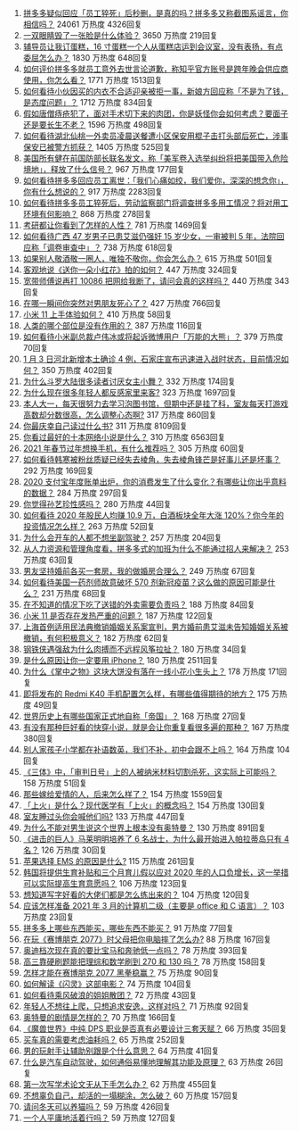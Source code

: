 1. [拼多多疑似回应「员工猝死」后秒删，是真的吗？拼多多又称截图系谣言，你相信吗？](https://www.zhihu.com/question/437783708) 24061 万热度 4326回复
1. [一双眼睛毁了一张脸是什么体验？](https://www.zhihu.com/question/317028980) 3650 万热度 219回复
1. [辅导员让我订蛋糕，16 寸蛋糕一个人从蛋糕店运到会议室，没有表扬，有点委屈怎么办？](https://www.zhihu.com/question/437240991) 1830 万热度 648回复
1. [如何评价拼多多就员工意外去世言论道歉，称知乎官方账号是跨年晚会供应商使用，你怎么看？](https://www.zhihu.com/question/437854182) 1771 万热度 1513回复
1. [如何看待小伙因买的内衣不合适迎亲被拒一事，新娘方回应称「不是为了钱，是态度问题」？](https://www.zhihu.com/question/437643484) 1712 万热度 834回复
1. [假如唐僧痔疮犯了，面对手术切下来的肉团，你是妖怪你会如何考虑？要面子还是要长生不老？](https://www.zhihu.com/question/436106641) 1596 万热度 498回复
1. [如何看待湖北仙桃一外卖员凌晨送餐遭小区保安用棍子击打头部后死亡，涉事保安已被警方抓获？](https://www.zhihu.com/question/437812677) 1405 万热度 525回复
1. [美国所有健在前国防部长联名发文，称「美军卷入选举纠纷将把美国带入危险境地」，释放了什么信号？](https://www.zhihu.com/question/437783136) 967 万热度 177回复
1. [如何看待拼多多回应员工离世：「我们心痛如绞，我们爱你，深深的想念你」，你有什么想说的？](https://www.zhihu.com/question/437831083) 917 万热度 2283回复
1. [如何看待拼多多员工猝死后，劳动监察部门将调查拼多多用工情况？将对用工环境有何影响？](https://www.zhihu.com/question/437841003) 868 万热度 278回复
1. [考研都让你看到了怎样的人性？](https://www.zhihu.com/question/348014746) 781 万热度 1469回复
1. [如何看待广西 47 岁男子已患艾滋仍强奸 15  岁少女，一审被判 5 年，法院回应称「调卷审查中」？](https://www.zhihu.com/question/437784030) 738 万热度 618回复
1. [如果别人敬酒敬一圈人，唯独不敬你，你会怎么办？](https://www.zhihu.com/question/437445215) 615 万热度 501回复
1. [客观地说《送你一朵小红花》拍的如何？](https://www.zhihu.com/question/437345368) 447 万热度 324回复
1. [宽带师傅说再打 10086 把网给我断了，请问会真的这样吗？](https://www.zhihu.com/question/429292915) 440 万热度 343回复
1. [在哪一瞬间你突然对男朋友死心了？](https://www.zhihu.com/question/313213582) 427 万热度 766回复
1. [小米 11 上手体验如何？](https://www.zhihu.com/question/436978219) 410 万热度 58回复
1. [人类的哪个部位是没有作用的？](https://www.zhihu.com/question/437084126) 387 万热度 116回复
1. [如何看待小米副总裁卢伟冰或将起诉微博用户「万能的大熊」？](https://www.zhihu.com/question/437819708) 379 万热度 70回复
1. [1 月 3 日河北新增本土确诊 4 例，石家庄宣布迅速进入战时状态​，目前情况如何？](https://www.zhihu.com/question/437770173) 350 万热度 402回复
1. [为什么斗罗大陆很多读者讨厌女主小舞？](https://www.zhihu.com/question/368555667) 332 万热度 174回复
1. [为什么现在很多年轻人都反感家里来客?](https://www.zhihu.com/question/337487629) 323 万热度 1697回复
1. [本人大一，每天很努力去学习泡图书馆，但期中还是挂了科，室友每天打游戏高数却分数很高，怎么调整心态啊?](https://www.zhihu.com/question/355894234) 317 万热度 860回复
1. [你最庆幸自己读过什么书?](https://www.zhihu.com/question/62306995) 311 万热度 8109回复
1. [你看过最好的十本网络小说是什么？](https://www.zhihu.com/question/35584877) 310 万热度 6563回复
1. [2021 年春节过年想换手机，有什么推荐吗？](https://www.zhihu.com/question/432813149) 305 万热度 60回复
1. [如何看待韩寒被粉丝质疑已经失去棱角，失去棱角锋芒是好事儿还是坏事？](https://www.zhihu.com/question/437591096) 292 万热度 169回复
1. [2020 支付宝年度账单出炉，你的消费发生了什么变化？有哪些让你出乎意料的数据？](https://www.zhihu.com/question/437784004) 284 万热度 297回复
1. [你觉得孙艺珍性感吗？](https://www.zhihu.com/question/422206232) 280 万热度 44回复
1. [如何看待 2020 年股民人均赚 10.9 万，白酒板块全年大涨 120%？你今年的投资情况怎么样？](https://www.zhihu.com/question/437320460) 263 万热度 52回复
1. [为什么会开车的人都不想坐副驾驶？](https://www.zhihu.com/question/436996182) 257 万热度 204回复
1. [从人力资源和管理角度看，拼多多式的加班为什么不能通过招人来解决？](https://www.zhihu.com/question/437797473) 253 万热度 63回复
1. [男友坚持婚前各买一套房，我的做婚房合理么？](https://www.zhihu.com/question/434178788) 249 万热度 67回复
1. [如何看待美国一药剂师故意破坏 570 剂新冠疫苗？这么做的原因可能是什么？](https://www.zhihu.com/question/437494631) 231 万热度 68回复
1. [在不知道的情况下吃了送错的外卖需要负责吗？](https://www.zhihu.com/question/437393315) 188 万热度 84回复
1. [小米 11 是否存在发热严重的问题？](https://www.zhihu.com/question/437521320) 187 万热度 122回复
1. [上海首例适用民法典撤销婚姻关系案宣判，男方婚前患艾滋未告知婚姻关系被撤销，有何积极意义？](https://www.zhihu.com/question/437834045) 182 万热度 62回复
1. [钢铁侠遇强敌为什么肉搏而不远程风筝拉扯？](https://www.zhihu.com/question/436014036) 180 万热度 34回复
1. [是什么原因让你一定要用 iPhone？](https://www.zhihu.com/question/404878335) 180 万热度 2511回复
1. [为什么《掌中之物》这块大饼没有落在一线小花小生头上？](https://www.zhihu.com/question/378167283) 178 万热度 171回复
1. [即将发布的 Redmi K40 手机配置怎么样，有哪些值得期待的地方？](https://www.zhihu.com/question/402813323) 175 万热度 49回复
1. [世界历史上有哪些国家正式地自称「帝国」？](https://www.zhihu.com/question/434379261) 168 万热度 27回复
1. [有没有那种巨好看的快穿小说，就是会让你重复看很多遍的那种？](https://www.zhihu.com/question/384160568) 167 万热度 380回复
1. [别人家孩子小学都在补语数英，我们不补，初中会跟不上吗？](https://www.zhihu.com/question/437581262) 164 万热度 104回复
1. [《三体》中，「审判日号」上的人被纳米材料切割杀死，这实际上可能吗？](https://www.zhihu.com/question/422760699) 158 万热度 51回复
1. [那些嫁给爱情的人，后来怎么样了？](https://www.zhihu.com/question/64402330) 154 万热度 1559回复
1. [「上火」是什么？现代医学有「上火」的概念吗？](https://www.zhihu.com/question/19613850) 154 万热度 130回复
1. [室友睡过头你会喊他们吗?](https://www.zhihu.com/question/358502119) 133 万热度 447回复
1. [为什么不能对男生说这个世界上根本没有奥特曼？](https://www.zhihu.com/question/432592679) 130 万热度 891回复
1. [《进击的巨人》马莱明明培养了 6 名战士，为什么最开始进入帕拉蒂岛只有 4 名？](https://www.zhihu.com/question/435853307) 126 万热度 30回复
1. [苹果选择 EMS 的原因是什么?](https://www.zhihu.com/question/21685634) 115 万热度 261回复
1. [韩国将提供生育补贴和三个月育儿假以应对 2020 年的人口负增长，这一举措可以实际提高生育意愿吗？](https://www.zhihu.com/question/437703919) 106 万热度 123回复
1. [想知道写字好看的大佬们都是怎么练出来的？](https://www.zhihu.com/question/311823910) 104 万热度 120回复
1. [应该怎样准备 2021 年 3 月的计算机二级（主要是 office 和 C 语言）？](https://www.zhihu.com/question/429861385) 103 万热度 23回复
1. [拼多多上哪些东西能买，哪些东西不能买？](https://www.zhihu.com/question/381013561) 91 万热度 77回复
1. [在玩《赛博朋克 2077》时父母把你电脑摔了怎么办?](https://www.zhihu.com/question/436757248) 88 万热度 167回复
1. [奥迪档次现在真的要比宝马和奔驰低一点吗？](https://www.zhihu.com/question/363744912) 78 万热度 393回复
1. [高三靠硬刷题能把理综和数学刷到 270 和 130 吗？](https://www.zhihu.com/question/36834794) 78 万热度 158回复
1. [怎样才能在赛博朋克 2077 黑拳稳赢？](https://www.zhihu.com/question/434879787) 75 万热度 90回复
1. [如何解读《闪灵》这部电影？](https://www.zhihu.com/question/23554589) 74 万热度 104回复
1. [如何看待乘风破浪的姐姐散团？](https://www.zhihu.com/question/437397304) 72 万热度 43回复
1. [年轻人不想往上爬，只想追求安逸，这样对吗？](https://www.zhihu.com/question/436611501) 71 万热度 92回复
1. [奥特曼的剧情是怎样的？](https://www.zhihu.com/question/30835381) 70 万热度 166回复
1. [《魔兽世界》中纯 DPS 职业是否真有必要设计三套天赋？](https://www.zhihu.com/question/437448161) 66 万热度 35回复
1. [买车真的需要考虑油耗吗？](https://www.zhihu.com/question/422009463) 65 万热度 252回复
1. [男的玩射手让辅助别跟是个什么意思？](https://www.zhihu.com/question/437755724) 64 万热度 41回复
1. [什么是汽车自动驾驶，如何通俗易懂地理解其功能及原理？](https://www.zhihu.com/question/54647152) 63 万热度 26回复
1. [第一次写学术论文无从下手怎么办？](https://www.zhihu.com/question/20829666) 62 万热度 455回复
1. [不想辜负自己，却活的一塌糊涂，怎么破？](https://www.zhihu.com/question/312982229) 60 万热度 157回复
1. [请问冬天可以养猫吗？](https://www.zhihu.com/question/64555461) 59 万热度 426回复
1. [一个人平庸地活着行吗？](https://www.zhihu.com/question/437447550) 59 万热度 127回复